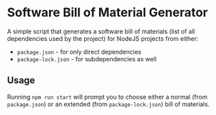# Software Bill of Material Generator

A simple script that generates a software bill of materials (list of all dependencies used by the project) for NodeJS projects from either:
- `package.json` - for only direct dependencies
- `package-lock.json` - for subdependencies as well

## Usage

Running `npm run start` will prompt you to choose either a normal (from `package.json`) or an extended (from `package-lock.json`) bill of materials.


